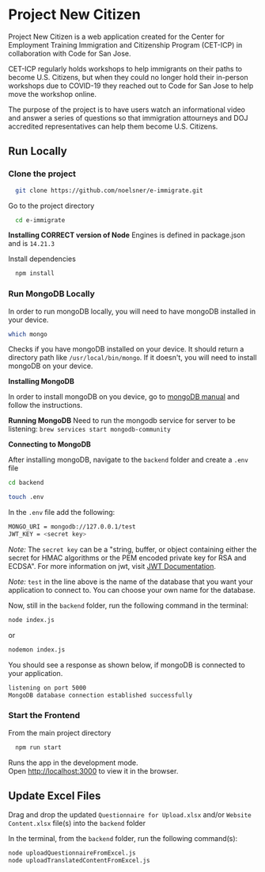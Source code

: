 # Project New Citizen

Project New Citizen is a web application created for the Center for Employment Training Immigration and Citizenship Program (CET-ICP) in collaboration with Code for San Jose.

CET-ICP regularly holds workshops to help immigrants on their paths to become U.S. Citizens, but when they could no longer hold their in-person workshops due to COVID-19 they reached out to Code for San Jose to help move the workshop online.

The purpose of the project is to have users watch an informational video and answer a series of questions so that immigration attourneys and DOJ accredited representatives can help them become U.S. Citizens.

## Run Locally

### Clone the project

```bash
  git clone https://github.com/noelsner/e-immigrate.git
```

Go to the project directory

```bash
  cd e-immigrate
```

**Installing CORRECT version of Node**
Engines is defined in package.json and is `14.21.3`

Install dependencies

```bash
  npm install
```

### Run MongoDB Locally

In order to run mongoDB locally, you will need to have mongoDB installed in your device.

```bash
which mongo
```

Checks if you have mongoDB installed on your device. It should return a directory path like `/usr/local/bin/mongo`. If it doesn't, you will need to install mongoDB on your device.

**Installing MongoDB**

In order to install mongoDB on you device, go to [mongoDB manual](https://docs.mongodb.com/manual/administration/install-community/) and follow the instructions.

**Running MongoDB**
Need to run the mongodb service for server to be listening: `brew services start mongodb-community`

**Connecting to MongoDB**

After installing mongoDB, navigate to the `backend` folder and create a `.env` file

```bash
cd backend

touch .env
```

In the `.env` file add the following:

```bash
MONGO_URI = mongodb://127.0.0.1/test
JWT_KEY = <secret key>
```

_Note:_ The `secret key` can be a "string, buffer, or object containing either the secret for HMAC algorithms or the PEM encoded private key for RSA and ECDSA".
For more information on jwt, visit [JWT Documentation](https://www.npmjs.com/package/jsonwebtoken).

_Note:_ `test` in the line above is the name of the database that you want your application to connect to. You can choose your own name for the database.

Now, still in the `backend` folder, run the following command in the terminal:

```bash
node index.js
```

or

```bash
nodemon index.js
```

You should see a response as shown below, if mongoDB is connected to your application.

```bash
listening on port 5000
MongoDB database connection established successfully
```

### Start the Frontend

From the main project directory

```bash
  npm run start
```

Runs the app in the development mode.<br />
Open [http://localhost:3000](http://localhost:3000) to view it in the browser.

## Update Excel Files

Drag and drop the updated `Questionnaire for Upload.xlsx` and/or `Website Content.xlsx` file(s) into the `backend` folder

In the terminal, from the `backend` folder, run the following command(s):

```bash
node uploadQuestionnaireFromExcel.js
node uploadTranslatedContentFromExcel.js
```
